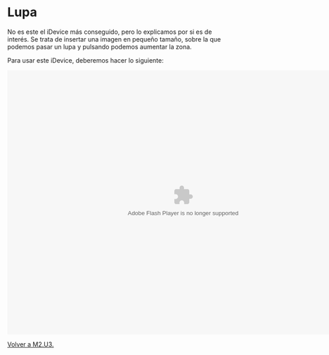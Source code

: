 
# Lupa

No es este el iDevice más conseguido, pero lo explicamos por si es de interés. Se trata de insertar una imagen en pequeño tamaño, sobre la que podemos pasar un lupa y pulsando podemos aumentar la zona.

Para usar este iDevice, deberemos hacer lo siguiente:

<object data="http://aularagon.catedu.es/materialesaularagon2013/herramelabor/tm2/iD_lupa.swf" height="600" style="display: block; margin-left: auto; margin-right: auto;" type="application/x-shockwave-flash" width="800"><param name="src" value="http://aularagon.catedu.es/materialesaularagon2013/herramelabor/tm2/iD_lupa.swf"/></object>

[Volver a M2.U3.](u3_gadgets.html)

